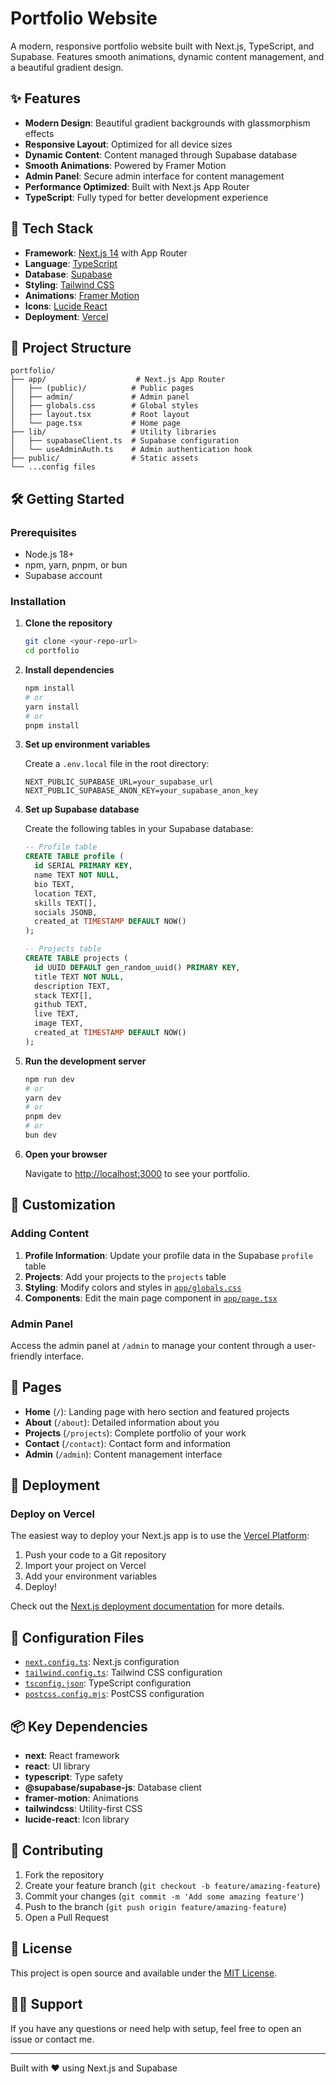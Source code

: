 # Portfolio Website

A modern, responsive portfolio website built with Next.js, TypeScript, and Supabase. Features smooth animations, dynamic content management, and a beautiful gradient design.

## ✨ Features

- **Modern Design**: Beautiful gradient backgrounds with glassmorphism effects
- **Responsive Layout**: Optimized for all device sizes
- **Dynamic Content**: Content managed through Supabase database
- **Smooth Animations**: Powered by Framer Motion
- **Admin Panel**: Secure admin interface for content management
- **Performance Optimized**: Built with Next.js App Router
- **TypeScript**: Fully typed for better development experience

## 🚀 Tech Stack

- **Framework**: [Next.js 14](https://nextjs.org) with App Router
- **Language**: [TypeScript](https://typescriptlang.org)
- **Database**: [Supabase](https://supabase.com)
- **Styling**: [Tailwind CSS](https://tailwindcss.com)
- **Animations**: [Framer Motion](https://framer.com/motion)
- **Icons**: [Lucide React](https://lucide.dev)
- **Deployment**: [Vercel](https://vercel.com)

## 📁 Project Structure

```
portfolio/
├── app/                    # Next.js App Router
│   ├── (public)/          # Public pages
│   ├── admin/             # Admin panel
│   ├── globals.css        # Global styles
│   ├── layout.tsx         # Root layout
│   └── page.tsx           # Home page
├── lib/                   # Utility libraries
│   ├── supabaseClient.ts  # Supabase configuration
│   └── useAdminAuth.ts    # Admin authentication hook
├── public/                # Static assets
└── ...config files
```

## 🛠️ Getting Started

### Prerequisites

- Node.js 18+ 
- npm, yarn, pnpm, or bun
- Supabase account

### Installation

1. **Clone the repository**
   ```bash
   git clone <your-repo-url>
   cd portfolio
   ```

2. **Install dependencies**
   ```bash
   npm install
   # or
   yarn install
   # or
   pnpm install
   ```

3. **Set up environment variables**
   
   Create a `.env.local` file in the root directory:
   ```env
   NEXT_PUBLIC_SUPABASE_URL=your_supabase_url
   NEXT_PUBLIC_SUPABASE_ANON_KEY=your_supabase_anon_key
   ```

4. **Set up Supabase database**
   
   Create the following tables in your Supabase database:
   
   ```sql
   -- Profile table
   CREATE TABLE profile (
     id SERIAL PRIMARY KEY,
     name TEXT NOT NULL,
     bio TEXT,
     location TEXT,
     skills TEXT[],
     socials JSONB,
     created_at TIMESTAMP DEFAULT NOW()
   );
   
   -- Projects table
   CREATE TABLE projects (
     id UUID DEFAULT gen_random_uuid() PRIMARY KEY,
     title TEXT NOT NULL,
     description TEXT,
     stack TEXT[],
     github TEXT,
     live TEXT,
     image TEXT,
     created_at TIMESTAMP DEFAULT NOW()
   );
   ```

5. **Run the development server**
   ```bash
   npm run dev
   # or
   yarn dev
   # or
   pnpm dev
   # or
   bun dev
   ```

6. **Open your browser**
   
   Navigate to [http://localhost:3000](http://localhost:3000) to see your portfolio.

## 🎨 Customization

### Adding Content

1. **Profile Information**: Update your profile data in the Supabase `profile` table
2. **Projects**: Add your projects to the `projects` table
3. **Styling**: Modify colors and styles in [`app/globals.css`](app/globals.css)
4. **Components**: Edit the main page component in [`app/page.tsx`](app/page.tsx)

### Admin Panel

Access the admin panel at `/admin` to manage your content through a user-friendly interface.

## 📱 Pages

- **Home** (`/`): Landing page with hero section and featured projects
- **About** (`/about`): Detailed information about you
- **Projects** (`/projects`): Complete portfolio of your work
- **Contact** (`/contact`): Contact form and information
- **Admin** (`/admin`): Content management interface

## 🚀 Deployment

### Deploy on Vercel

The easiest way to deploy your Next.js app is to use the [Vercel Platform](https://vercel.com/new?utm_medium=default-template&filter=next.js&utm_source=create-next-app&utm_campaign=create-next-app-readme):

1. Push your code to a Git repository
2. Import your project on Vercel
3. Add your environment variables
4. Deploy!

Check out the [Next.js deployment documentation](https://nextjs.org/docs/app/building-your-application/deploying) for more details.

## 🔧 Configuration Files

- [`next.config.ts`](next.config.ts): Next.js configuration
- [`tailwind.config.ts`](tailwind.config.ts): Tailwind CSS configuration  
- [`tsconfig.json`](tsconfig.json): TypeScript configuration
- [`postcss.config.mjs`](postcss.config.mjs): PostCSS configuration

## 📦 Key Dependencies

- **next**: React framework
- **react**: UI library
- **typescript**: Type safety
- **@supabase/supabase-js**: Database client
- **framer-motion**: Animations
- **tailwindcss**: Utility-first CSS
- **lucide-react**: Icon library

## 🤝 Contributing

1. Fork the repository
2. Create your feature branch (`git checkout -b feature/amazing-feature`)
3. Commit your changes (`git commit -m 'Add some amazing feature'`)
4. Push to the branch (`git push origin feature/amazing-feature`)
5. Open a Pull Request

## 📄 License

This project is open source and available under the [MIT License](LICENSE).

## 🙋‍♂️ Support

If you have any questions or need help with setup, feel free to open an issue or contact me.

---

Built with ❤️ using Next.js and Supabase